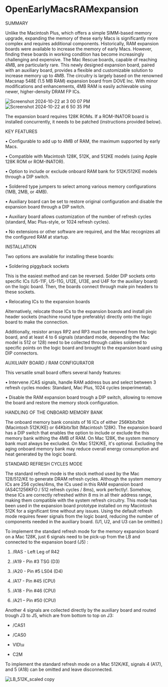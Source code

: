 # OpenEarlyMacsRAMexpansion

SUMMARY

Unlike the Macintosh Plus, which offers a simple SIMM-based memory upgrade, expanding the memory of these early Macs is significantly more complex and requires additional components.
Historically, RAM expansion boards were available to increase the memory of early Macs. However, finding these boards in working condition has become increasingly challenging and expensive. The Mac Rescue boards, capable of reaching 4MB, are particularly rare.
This newly designed expansion board, paired with an auxiliary board, provides a flexible and customizable solution to increase memory up to 4MB. The circuitry is largely based on the renowned Macsnap 548E (1.5 MB RAM) expansion board from DOVE Inc. With minor modifications and enhancements, 4MB RAM is easily achievable using newer, higher-density DRAM FP ICs.

![Screenshot 2024-10-22 at 3 00 07 PM](https://github.com/user-attachments/assets/0927eb3d-6c0c-4479-a216-cbbe3e41b88d)
![Screenshot 2024-10-22 at 6 50 35 PM](https://github.com/user-attachments/assets/46a6b025-a1a6-4c5b-a361-0ad218c6825e)

The expansion board requires 128K ROMs. If a ROM-INATOR board is installed concurrently, it needs to be patched (instructions provided below).


KEY FEATURES

•	Configurable to add up to 4MB of RAM, the maximum supported by early Macs.

•	Compatible with Macintosh 128K, 512K, and 512KE models (using Apple 128K ROM or ROM-INATOR).

•	Option to include or exclude onboard RAM bank for 512K/512KE models through a DIP switch.

•	Soldered type jumpers to select among various memory configurations (1MB, 2MB, or 4MB).

•	Auxiliary board can be set to restore original configuration and disable the expansion board through a DIP switch.

•	Auxiliary board allows customization of the number of refresh cycles (standard, Mac Plus-style, or 1024 refresh cycles).

•	No extensions or other software are required, and the Mac recognizes all the configured RAM at startup.


INSTALLATION

Two options are available for installing these boards:

•	Soldering piggyback sockets
  
  This is the easiest method and can be reversed. Solder DIP sockets onto specific ICs (U5-11F, U5-11G, U12E, U13E, and U4F for the auxiliary board) on the logic board. Then, the boards connect through male pin headers to these sockets.

• Relocating ICs to the expansion boards

Alternatively, relocate those ICs to the expansion boards and install pin header sockets (machine round type preferably) directly onto the logic board to make the connection.

Additionally, resistor arrays RP2 and RP3 must be removed from the logic board, and at least 4 to 6 signals (standard mode, depending the Mac model is 512 or 128) need to be collected through cables soldered to specific points on the logic board and brought to the expansion board using DIP connectors.


AUXILIARY BOARD / RAM CONFIGURATOR

This versatile small board offers several handy features:

•	Intervene /CAS signals, handle RAM address bus and select between 3 refresh cycles modes: Standard, Mac Plus, 1024 cycles (experimental). 

•	Disable the RAM expansion board trough a DIP switch, allowing to remove the board and restore the memory stock configuration.


HANDLING OF THE ONBOARD MEMORY BANK

The onboard memory bank consists of 16 ICs of either 256Kbitx1bit (Macintosh 512K/KE) or 64Kbitx1bit (Macintosh 128K). 
The expansion board has a DIP switch that enables the option to include or exclude the this memory bank withing the 4MB of RAM. 
On Mac 128K, the system memory bank must always be excluded. On Mac 512K/KE, it's optional. 
Excluding the aging onboard memory bank may reduce overall energy consumption and heat generated by the logic board.


STANDARD REFRESH CYCLES MODE

The standard refresh mode is the stock method used by the Mac 128/512/KE to generate DRAM refresh cycles.
Although the system memory ICs are 256 cycles/4ms, the ICs used in this RAM expansion board (AS4C1256KFO / 512 refresh cycles / 8ms), work perfectly!.
Somehow, these ICs are correctly refreshed within 8 ms in all their address range, making them compatible with the system refresh circuitry. This mode has been used in the expansion board prototype installed on my Macintosh 512K for a significant time without any issues.
Using the default refresh mode requires fewer signals from the logic board, reducing the number of components needed in the auxiliary board. (U1, U2, and U3 can be omitted.)


To implement the standard refresh mode for the memory expansion board on a Mac 128K, just 6 signals need to be pick-up from the LB and connected to the expansion board (J5) :

1.	/RAS - Left Leg of R42

2.	/A19  - Pin #3 TSG  (D3)

3.	/A20  - Pin #5 LS04 (D4)

4.	/A17  - Pin #45 (CPU)

5.	/A18 - Pin #46 (CPU)

6.	/A21 – Pin #50 (CPU)


Another 4 signals are collected directly by the auxiliary board and routed trough J3 to J5, which are from bottom to top on J3:

-	/CAS1

-	/CAS0

-	VID\u

-	C2M

To implement the standard refresh mode on a Mac 512K/KE, signals 4 (A17), and 5 (A18) can be omitted and leave disconnected.

![LB_512K_scaled copy](https://github.com/user-attachments/assets/7516653b-66f9-4f18-a7ac-8dcdc91c0549)


